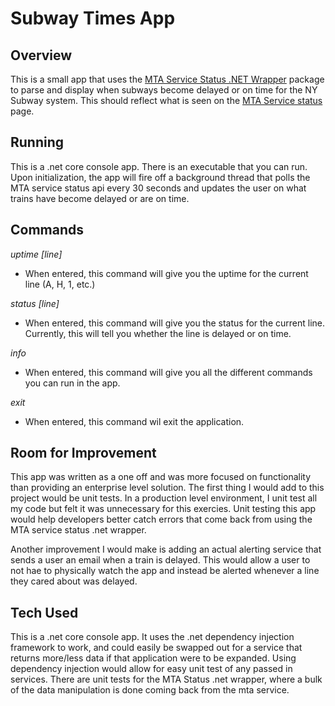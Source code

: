 # Subway Times App

## Overview
This is a small app that uses the [MTA Service Status .NET Wrapper](https://github.com/cheesemacfly/MTAServiceStatus/) package to parse and display when subways become delayed or on time for the NY Subway system. This should reflect what is seen on the [MTA Service status](http://alert.mta.info/) page.

## Running
This is a .net core console app. There is an executable that you can run. Upon initialization, the app will fire off a background thread that polls the MTA service status api every 30 seconds and updates the user on what trains have become delayed or are on time.

## Commands
_uptime [line]_
  
  * When entered, this command will give you the uptime for the current line (A, H, 1, etc.)

_status [line]_ 

  * When entered, this command will give you the status for the current line. Currently, this will tell you whether the line is delayed or on time.

_info_
  
  * When entered, this command will give you all the different commands you can run in the app.

_exit_

* When entered, this command wil exit the application.

## Room for Improvement
This app was written as a one off and was more focused on functionality than providing an enterprise level solution. The first thing I would add to this project would be unit tests. In a production level environment, I unit test all my code but felt it was unnecessary for this exercies. Unit testing this app would help developers better catch errors that come back from using the MTA service status .net wrapper.

Another improvement I would make is adding an actual alerting service that sends a user an email when a train is delayed. This would allow a user to not hae to physically watch the app and instead be alerted whenever a line they cared about was delayed.

## Tech Used
This is a .net core console app. It uses the .net dependency injection framework to work, and could easily be swapped out for a service that returns more/less data if that application were to be expanded. Using dependency injection would allow for easy unit test of any passed in services. There are unit tests for the MTA Status .net wrapper, where a bulk of the data manipulation is done coming back from the mta service.